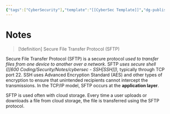 ```yaml
---
{"tags":["CyberSecurity"],"template":"[[CyberSec Template]]","dg-publish":true,"permalink":"/600-coding/security/notes/cybersec-sftp/","dgPassFrontmatter":true}
---
```



# Notes
> [!definition] 
> Secure File Transfer Protocol (SFTP)


Secure File Transfer Protocol (SFTP) is a secure protocol *used to transfer files from one device to another over a network*. SFTP *uses secure shell ([[600 Coding/Security/Notes/cybersec - SSH\|SSH]]),* typically through TCP port 22. SSH uses Advanced Encryption Standard (AES) and other types of encryption to ensure that unintended recipients cannot intercept the transmissions. In the TCP/IP model, SFTP occurs at the **application layer**. 

SFTP is used often with cloud storage. Every time a user uploads or downloads a file from cloud storage, the file is transferred using the SFTP protocol.


